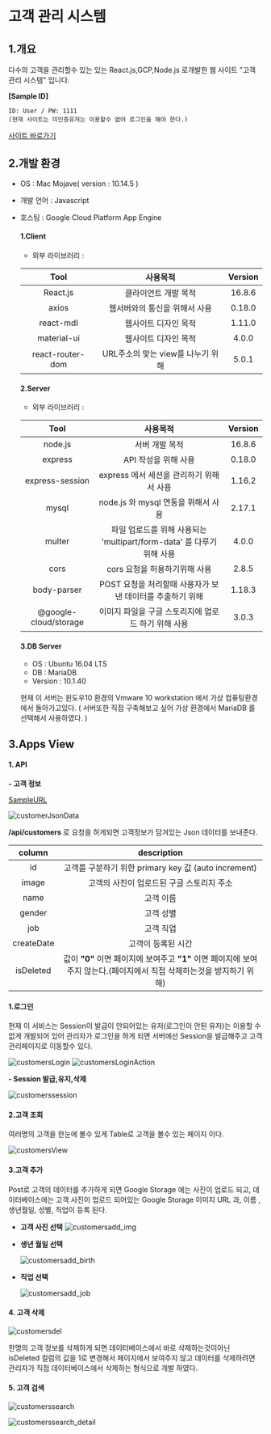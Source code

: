 # 고객 관리 시스템

## 1.개요

 다수의 고객을 관리할수 있는 있는 React.js,GCP,Node.js 로개발한 웹 사이트 "고객 관리 시스템" 입니다.

  **[Sample ID]**

    ID: User / PW: 1111
    (현재 사이트는 미인증유저는 이용할수 없어 로그인을 해야 한다.)

  [사이트 바로가기](https://management-service-247514.appspot.com/)


## 2.개발 환경
- OS : Mac Mojave( version : 10.14.5 )
- 개발 언어 : Javascript
- 호스팅 : Google Cloud Platform App Engine

  #### **1.Client**

  - 외부 라이브러리 :

  |<center> Tool </center>|<center> 사용목적 </center>|<center> Version </center>|
  |:----:|:------:|:-------:|
  | React.js | 클라이언트 개발 목적 | 16.8.6 |
  | axios | 웹서버와의 통신을 위해서 사용 | 0.18.0 |
  | react-mdl | 웹사이트 디자인 목적 | 1.11.0 |
  | material-ui | 웹사이트 디자인 목적 | 4.0.0 |
  | react-router-dom | URL주소의 맞는 view를 나누기 위해 | 5.0.1 |

  #### **2.Server**

  - 외부 라이브러리 :

  |<center> Tool </center>|<center> 사용목적 </center>|<center> Version </center>|
  |:----:|:------:|:-------:|
  | node.js | 서버 개발 목적 | 16.8.6 |
  | express | API 작성을 위해 사용 | 0.18.0 |
  |express-session| express 에서 세션을 관리하기 위해서 사용 |1.16.2|
  | mysql | node.js 와 mysql 연동을 위해서 사용 | 2.17.1 |
  | multer | 파일 업로드를 위해 사용되는 'multipart/form-data' 를 다루기 위해 사용 | 4.0.0 |
  | cors | cors 요청을 허용하기위해 사용 | 2.8.5 |
  | body-parser | POST 요청을 처리할때 사용자가 보낸 데이터를 추출하기 위해  | 1.18.3 |
  | @google-cloud/storage | 이미지 파일을 구글 스토리지에 업로드 하기 위해 사용 | 3.0.3 |

  #### **3.DB Server**

   - OS : Ubuntu 16.04 LTS
   - DB : MariaDB
   - Version : 10.1.40

   현재 이 서버는 윈도우10 환경의 Vmware 10 workstation 에서 가상 컴퓨팅환경에서 돌아가고있다. ( 서버또한 직접 구축해보고 싶어 가상 환경에서 MariaDB 를 선택해서 사용하였다. )

## 3.Apps View
   #### 1. API

  **- 고객 정보**

  [SampleURL](https://management-service-247514.appspot.com/api/customers)

  ![customerJsonData](./image/customerJsonData.png)


  __/api/customers__ 로 요청을 하게되면 고객정보가 담겨있는 Json 데이터를 보내준다.

  | <center>column</center> | <center>description</center> |
  |:------:|:-----------:|
  |id | 고객를 구분하기 위한 primary key 값 (auto increment)|
  |image | 고객의 사진이 업로드된 구글 스토리지 주소 |
  |name | 고객 이름 |
  |gender | 고객 성별 |
  |job| 고객 직업 |
  |createDate| 고객이 등록된 시간 |
  |isDeleted | 값이 __"0"__ 이면 페이지에 보여주고 __"1"__ 이면 페이지에 보여주지 않는다.(페이지에서 직접 삭제하는것을 방지하기 위해) |

   #### 1.로그인

  현재 이 서비스는 Session이 발급이 안되어있는 유저(로그인이 안된 유저)는 이용할 수 없게 개발되어 있어 관리자가 로그인을 하게 되면 서버에선 Session을 발급해주고 고객 관리페이지로 이동할수 있다.

   ![customersLogin](./image/customers_login.png)
   ![customersLoginAction](./image/customers_login2.png)

   **- Session 발급,유지,삭제**

   ![customerssession](./image/customers_session.gif)

   #### 2.고객 조회

   여러명의 고객을 한눈에 볼수 있게 Table로 고객을 볼수 있는 페이지 이다.

   ![customersView](./image/customers_view.png)

   #### 3.고객 추가

   Post로 고객의 데이터를 추가하게 되면 Google Storage 에는 사진이 업로드 되고, 데이터베이스에는 고객 사진이 업로드 되어있는 Google Storage 이미지 URL 과, 이름 , 생년월일, 성별, 직업이 등록 된다.

  - **고객 사진 선택**
      ![customersadd_img](./image/customers_img.png)


  - **생년 월일 선택**

      ![customersadd_birth](./image/customers_birthday.png)

  - **직업 선택**

      ![customersadd_job](./image/customers_job.png)


  #### 4. 고객 삭제

   ![customersdel](./image/customersDelete.png)

   한명의 고객 정보를 삭제하게 되면 데이터베이스에서 바로 삭제하는것이아닌 isDeleted 컬럼의 값을 1로 변경해서 페이지에서 보여주지 않고 데이터를 삭제하려면 관리자가 직접 데이터베이스에서 삭제하는 형식으로 개발 하였다.


  #### 5. 고객 검색

  ![customerssearch](./image/search_user.png)

  ![customerssearch_detail](./image/search_user_detail.png)
